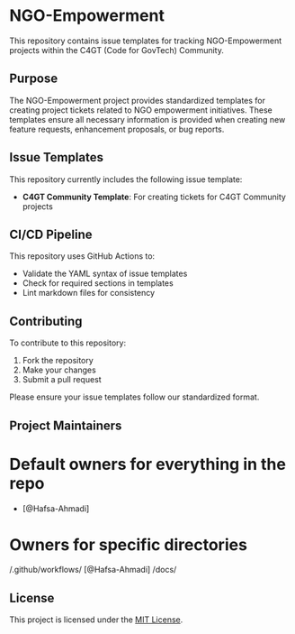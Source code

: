 # NGO-Empowerment

This repository contains issue templates for tracking NGO-Empowerment projects within the C4GT (Code for GovTech) Community.

## Purpose

The NGO-Empowerment project provides standardized templates for creating project tickets related to NGO empowerment initiatives. These templates ensure all necessary information is provided when creating new feature requests, enhancement proposals, or bug reports.

## Issue Templates

This repository currently includes the following issue template:
- **C4GT Community Template**: For creating tickets for C4GT Community projects

## CI/CD Pipeline

This repository uses GitHub Actions to:
- Validate the YAML syntax of issue templates
- Check for required sections in templates
- Lint markdown files for consistency

## Contributing

To contribute to this repository:
1. Fork the repository
2. Make your changes
3. Submit a pull request

Please ensure your issue templates follow our standardized format.

## Project Maintainers

# Default owners for everything in the repo
* [@Hafsa-Ahmadi]

# Owners for specific directories
/.github/workflows/ [@Hafsa-Ahmadi]
/docs/ 


## License

This project is licensed under the [MIT License](GPL-3).